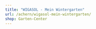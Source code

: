 ```yaml
---
title: "WIGASOL - Mein Wintergarten"
url: /achern/wigasol-mein-wintergarten/
shop: Garten-Center
---
```

